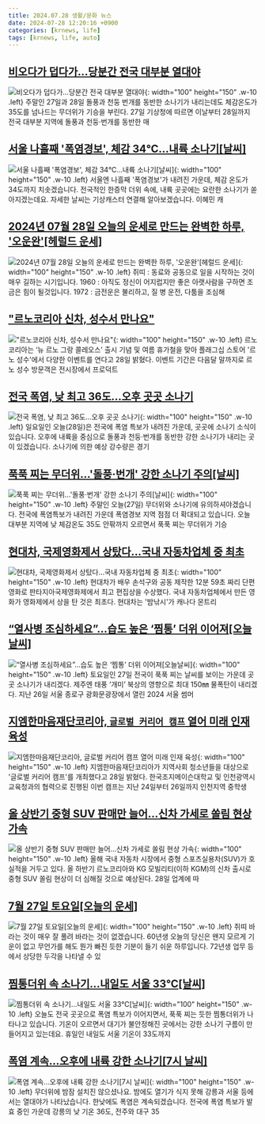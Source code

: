 ```yaml
---
title: 2024.07.28 생활/문화 뉴스
date: 2024-07-28 12:20:16 +0900
categories: [krnews, life]
tags: [krnews, life, auto]
---
```

## [비오다가 덥다가…당분간 전국 대부분 열대야](https://n.news.naver.com/mnews/article/011/0004372452)

![비오다가 덥다가…당분간 전국 대부분 열대야](https://mimgnews.pstatic.net/image/origin/011/2024/07/27/4372452.jpg?type=nf220_150){: width="100" height="150" .w-10 .left}
주말인 27일과 28일 돌풍과 천둥 번개를 동반한 소나기가 내리는데도 체감온도가 35도를 넘나드는 무더위가 기승을 부린다. 27일 기상청에 따르면 이날부터 28일까지 전국 대부분 지역에 돌풍과 천둥·번개를 동반한 매

## [서울 나흘째 '폭염경보', 체감 34℃...내륙 소나기[날씨]](https://n.news.naver.com/mnews/article/052/0002067005)

![서울 나흘째 '폭염경보', 체감 34℃...내륙 소나기[날씨]](https://mimgnews.pstatic.net/image/origin/052/2024/07/28/2067005.jpg?type=nf220_150){: width="100" height="150" .w-10 .left}
서울엔 나흘째 '폭염경보'가 내려진 가운데, 체감 온도가 34도까지 치솟겠습니다. 전국적인 한증막 더위 속에, 내륙 곳곳에는 요란한 소나기가 쏟아지겠는데요. 자세한 날씨는 기상캐스터 연결해 알아보겠습니다. 이혜민 캐

## [2024년 07월 28일 오늘의 운세로 만드는 완벽한 하루, '오운완'[헤럴드 운세]](https://n.news.naver.com/mnews/article/016/0002341697)

![2024년 07월 28일 오늘의 운세로 만드는 완벽한 하루, '오운완'[헤럴드 운세]](https://mimgnews.pstatic.net/image/origin/016/2024/07/28/2341697.jpg?type=nf220_150){: width="100" height="150" .w-10 .left}
쥐띠 : 동료와 공동으로 일을 시작하는 것이 매우 길하는 시기입니다. 1960 : 아직도 정신이 어지럽지만 좋은 아랫사람을 구하면 조금은 힘이 될것입니다. 1972 : 금전운은 불리하고, 질 병 운전, 다툼을 조심해

## ["르노코리아 신차, 성수서 만나요"](https://n.news.naver.com/mnews/article/014/0005219507)

!["르노코리아 신차, 성수서 만나요"](https://mimgnews.pstatic.net/image/origin/014/2024/07/28/5219507.jpg?type=nf220_150){: width="100" height="150" .w-10 .left}
르노코리아는 ‘뉴 르노 그랑 콜레오스’ 출시 기념 및 여름 휴가철을 맞아 플래그십 스토어 '르노 성수'에서 다양한 이벤트를 연다고 28일 밝혔다. 이벤트 기간은 다음달 말까지로 르노 성수 방문객은 전시장에서 프로덕트

## [전국 폭염, 낮 최고 36도…오후 곳곳 소나기](https://n.news.naver.com/mnews/article/437/0000403578)

![전국 폭염, 낮 최고 36도…오후 곳곳 소나기](https://mimgnews.pstatic.net/image/origin/437/2024/07/28/403578.jpg?type=nf220_150){: width="100" height="150" .w-10 .left}
일요일인 오늘(28일)은 전국에 폭염 특보가 내려진 가운데, 곳곳에 소나기 소식이 있습니다. 오후에 내륙을 중심으로 돌풍과 천둥·번개를 동반한 강한 소나기가 내리는 곳이 있겠습니다. 소나기에 의한 예상 강수량은 경기

## [푹푹 찌는 무더위…'돌풍·번개' 강한 소나기 주의[날씨]](https://n.news.naver.com/mnews/article/055/0001175966)

![푹푹 찌는 무더위…'돌풍·번개' 강한 소나기 주의[날씨]](https://mimgnews.pstatic.net/image/origin/055/2024/07/27/1175966.jpg?type=nf220_150){: width="100" height="150" .w-10 .left}
주말인 오늘(27일) 무더위와 소나기에 유의하셔야겠습니다. 전국에 폭염특보가 내려진 가운데 폭염경보 지역 점점 더 확대되고 있습니다. 오늘 대부분 지역에 낮 체감온도 35도 안팎까지 오르면서 푹푹 찌는 무더위가 기승

## [현대차, 국제영화제서 상탔다…국내 자동차업체 중 최초](https://n.news.naver.com/mnews/article/015/0005015071)

![현대차, 국제영화제서 상탔다…국내 자동차업체 중 최초](https://mimgnews.pstatic.net/image/origin/015/2024/07/28/5015071.jpg?type=nf220_150){: width="100" height="150" .w-10 .left}
현대차가 배우 손석구와 공동 제작한 12분 59초 짜리 단편 영화로 판타지아국제영화제에서 최고 편집상을 수상했다. 국내 자동차업체에서 만든 영화가 영화제에서 상을 탄 것은 최초다. 현대차는 '밤낚시'가 캐나다 몬트리

## [“열사병 조심하세요”…습도 높은 ‘찜통’ 더위 이어져[오늘날씨]](https://n.news.naver.com/mnews/article/018/0005798992)

![“열사병 조심하세요”…습도 높은 ‘찜통’ 더위 이어져[오늘날씨]](https://mimgnews.pstatic.net/image/origin/018/2024/07/27/5798992.jpg?type=nf220_150){: width="100" height="150" .w-10 .left}
토요일인 27일 전국이 푹푹 찌는 날씨를 보이는 가운데 곳곳 소나기가 내리겠다. 제주엔 태풍 ‘개미’ 북상의 영향으로 최대 150㎜ 물폭탄이 내리겠다. 지난 26일 서울 종로구 광화문광장에서 열린 2024 서울 썸머

## [지엠한마음재단코리아, `글로벌 커리어 캠프` 열어 미래 인재 육성](https://n.news.naver.com/mnews/article/029/0002890811)

![지엠한마음재단코리아, `글로벌 커리어 캠프` 열어 미래 인재 육성](https://mimgnews.pstatic.net/image/origin/029/2024/07/28/2890811.jpg?type=nf220_150){: width="100" height="150" .w-10 .left}
지엠한마음재단코리아가 지역사회 청소년들을 대상으로 '글로벌 커리어 캠프'를 개최했다고 28일 밝혔다. 한국조지메이슨대학교 및 인천광역시교육청과의 협력으로 진행된 이번 캠프는 지난 24일부터 26일까지 인천지역 중학생

## [올 상반기 중형 SUV 판매만 늘어…신차 가세로 쏠림 현상 가속](https://n.news.naver.com/mnews/article/029/0002890773)

![올 상반기 중형 SUV 판매만 늘어…신차 가세로 쏠림 현상 가속](https://mimgnews.pstatic.net/image/origin/029/2024/07/28/2890773.jpg?type=nf220_150){: width="100" height="150" .w-10 .left}
올해 국내 자동차 시장에서 중형 스포츠실용차(SUV)가 호실적을 거두고 있다. 올 하반기 르노코리아와 KG 모빌리티(이하 KGM)의 신차 출시로 중형 SUV 쏠림 현상이 더 심해질 것으로 예상된다. 28일 업계에 따

## [7월 27일 토요일[오늘의 운세]](https://n.news.naver.com/mnews/article/366/0001007878)

![7월 27일 토요일[오늘의 운세]](https://mimgnews.pstatic.net/image/origin/366/2024/07/27/1007878.jpg?type=nf220_150){: width="100" height="150" .w-10 .left}
쥐띠 바라는 것이 매우 잘 풀려 바라는 것이 없겠습니다. 60년생 오늘의 당신은 왠지 모르게 기운이 없고 무언가를 해도 뭔가 빠진 듯한 기분이 들기 쉬운 하루입니다. 72년생 업무 등에서 상당한 두각을 나타낼 수 있

## [찜통더위 속 소나기...내일도 서울 33℃[날씨]](https://n.news.naver.com/mnews/article/052/0002066798)

![찜통더위 속 소나기...내일도 서울 33℃[날씨]](https://mimgnews.pstatic.net/image/origin/052/2024/07/27/2066798.jpg?type=nf220_150){: width="100" height="150" .w-10 .left}
오늘도 전국 곳곳으로 폭염 특보가 이어지면서, 푹푹 찌는 듯한 찜통더위가 나타나고 있습니다. 기온이 오르면서 대기가 불안정해진 곳에서는 강한 소나기 구름이 만들어지고 있는데요. 휴일인 내일도 서울 기온이 33도까지

## [폭염 계속…오후에 내륙 강한 소나기[7시 날씨]](https://n.news.naver.com/mnews/article/056/0011770830)

![폭염 계속…오후에 내륙 강한 소나기[7시 날씨]](https://mimgnews.pstatic.net/image/origin/056/2024/07/28/11770830.jpg?type=nf220_150){: width="100" height="150" .w-10 .left}
무더위에 밤잠 설치진 않으셨나요. 밤에도 열기가 식지 못해 강릉과 서울 등에서는 열대야가 나타났습니다. 한낮에도 폭염은 계속되겠습니다. 전국에 폭염 특보가 발효 중인 가운데 강릉의 낮 기온 36도, 전주와 대구 35

